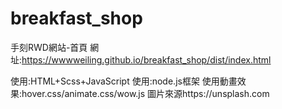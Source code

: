 # breakfast_shop

手刻RWD網站-首頁 網址:https://wwwweiling.github.io/breakfast_shop/dist/index.html

使用:HTML+Scss+JavaScript
使用:node.js框架
使用動畫效果:hover.css/animate.css/wow.js
圖片來源https://unsplash.com
